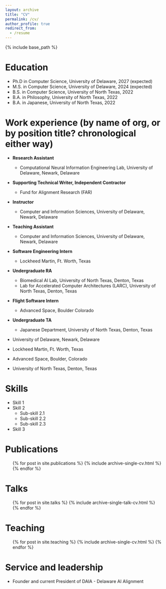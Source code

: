 ```yaml
---
layout: archive
title: "CV"
permalink: /cv/
author_profile: true
redirect_from:
  - /resume
---
```


{% include base_path %}

Education
======
* Ph.D in Computer Science, University of Delaware, 2027 (expected)
* M.S. in Computer Science, University of Delaware, 2024 (expected)
* B.S. in Computer Science, University of North Texas, 2022
* B.A. in Philosophy, University of North Texas, 2022
* B.A. in Japanese, University of North Texas, 2022

Work experience (by name of org, or by position title? chronological either way)
======
* **Research Assistant**
  * Computational Neural Information Engineering Lab, University of Delaware, Newark, Delaware
* **Supporting Technical Writer, Independent Contractor**
  * Fund for Alignment Research (FAR)
* **Instructor**
  * Computer and Information Sciences, University of Delaware, Newark, Delaware
* **Teaching Assistant**
  * Computer and Information Sciences, University of Delaware, Newark, Delaware
* **Software Engineering Intern**
  * Lockheed Martin, Ft. Worth, Texas
* **Undergraduate RA**
  * Biomedical AI Lab, University of North Texas, Denton, Texas
  * Lab for Accelerated Computer Architectures (LARC), University of North Texas, Denton, Texas
* **Flight Software Intern**
  * Advanced Space, Boulder Colorado
* **Undergraduate TA**
  * Japanese Department, University of North Texas, Denton, Texas

* University of Delaware, Newark, Delaware
* Lockheed Martin, Ft. Worth, Texas
* Advanced Space, Boulder, Colorado
* University of North Texas, Denton, Texas

  
Skills
======
* Skill 1
* Skill 2
  * Sub-skill 2.1
  * Sub-skill 2.2
  * Sub-skill 2.3
* Skill 3

Publications
======
  <ul>{% for post in site.publications %}
    {% include archive-single-cv.html %}
  {% endfor %}</ul>
  
Talks
======
  <ul>{% for post in site.talks %}
    {% include archive-single-talk-cv.html %}
  {% endfor %}</ul>
  
Teaching
======
  <ul>{% for post in site.teaching %}
    {% include archive-single-cv.html %}
  {% endfor %}</ul>
  
Service and leadership
======
* Founder and current President of DAIA - Delaware AI Alignment
